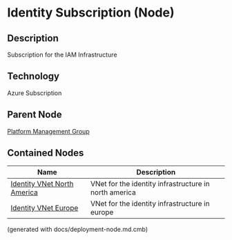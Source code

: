 # Identity Subscription (Node)
## Description
Subscription for the IAM Infrastructure

## Technology
Azure Subscription

## Parent Node
[Platform Management Group](../../../mybank/it-management/azure/platform-management-group.md)
## Contained Nodes
Name | Description 
---|---
[Identity  VNet North America](../../../mybank/it-management/azure/identity-vnet-north-america.md) | VNet for the identity infrastructure in north america
[Identity VNet Europe](../../../mybank/it-management/azure/identity-vnet-europe.md) | VNet for the identity infrastructure in europe


(generated with docs/deployment-node.md.cmb)
